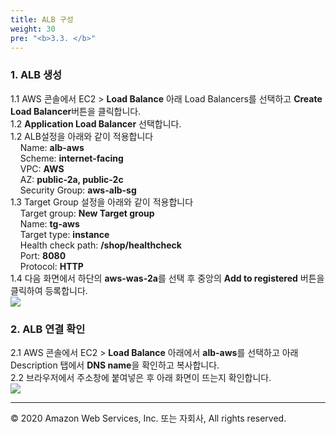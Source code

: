 ```yaml
---
title: ALB 구성
weight: 30
pre: "<b>3.3. </b>"
---
```


### 1. ALB 생성
1.1 AWS 콘솔에서 EC2 > **Load Balance** 아래 Load Balancers를 선택하고 **Create Load Balancer**버튼을 클릭합니다.  
1.2 **Application Load Balancer** 선택합니다.   
1.2 ALB설정을 아래와 같이 적용합니다  
&nbsp;&nbsp;&nbsp;&nbsp;Name: **alb-aws**  
&nbsp;&nbsp;&nbsp;&nbsp;Scheme: **internet-facing**  
&nbsp;&nbsp;&nbsp;&nbsp;VPC: **AWS**  
&nbsp;&nbsp;&nbsp;&nbsp;AZ: **public-2a, public-2c**  
&nbsp;&nbsp;&nbsp;&nbsp;Security Group: **aws-alb-sg**  
1.3 Target Group 설정을 아래와 같이 적용합니다  
&nbsp;&nbsp;&nbsp;&nbsp;Target group: **New Target group**  
&nbsp;&nbsp;&nbsp;&nbsp;Name: **tg-aws**  
&nbsp;&nbsp;&nbsp;&nbsp;Target type: **instance**  
&nbsp;&nbsp;&nbsp;&nbsp;Health check path: **/shop/healthcheck**  
&nbsp;&nbsp;&nbsp;&nbsp;Port: **8080**  
&nbsp;&nbsp;&nbsp;&nbsp;Protocol: **HTTP**  
1.4 다음 화면에서 하단의 **aws-was-2a**를 선택 후 중앙의 **Add to registered** 버튼을 클릭하여 등록합니다.   
![](/images/lab2/alb_1.png#center)   

### 2. ALB 연결 확인  
2.1 AWS 콘솔에서 EC2 > **Load Balance** 아래에서 **alb-aws**를 선택하고 아래 Description 탭에서 **DNS name**을 확인하고 복사합니다.  
2.2 브라우저에서 주소창에 붙여넣은 후 아래 화면이 뜨는지 확인합니다.   
![](/images/lab2/was_tomcat_2.png#center)


---
© 2020 Amazon Web Services, Inc. 또는 자회사, All rights reserved.
